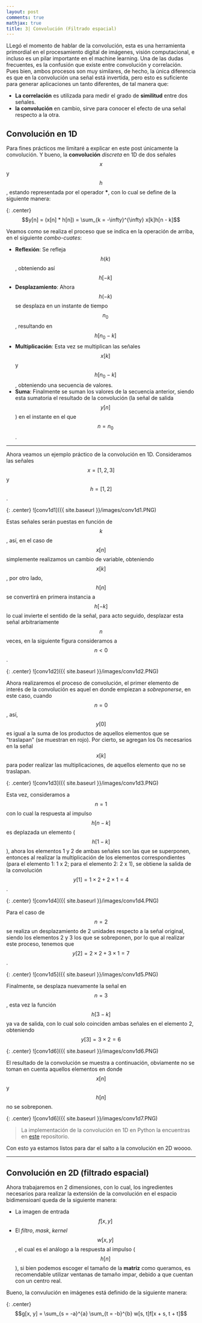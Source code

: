 ```yaml
---
layout: post
comments: true
mathjax: true
title: 3| Convolución (Filtrado espacial)
--- 
```


LLegó el momento de hablar de la convolución, esta es una herramienta primordial en el procesamiento digital de imágenes, visión computacional, e incluso es un pilar importante en el machine learning. Una de las dudas frecuentes, es la confusión que existe entre convolución y correlación. Pues bien, ambos procesos son muy similares, de hecho, la única diferencia es que en la convolución una señal está invertida, pero esto es suficiente para generar aplicaciones un tanto diferentes, de tal manera que:

* __La correlación__ es utilizada para medir el grado de __similitud__ entre dos señales.
* __la convolución__ en cambio, sirve para conocer el efecto de una señal respecto a la otra.

## Convolución en 1D

Para fines prácticos me limitaré a explicar en este post únicamente la convolución. Y bueno, la __convolución__ _discreta_ en 1D de dos señales $$x$$ y $$h$$, estando representada por el operador __*__, con lo cual se define de la siguiente manera:

{: .center}
$$y[n] = (x[n] * h[n]) = \sum_{k = -\infty}^{\infty} x[k]h[n - k]$$

Veamos como se realiza el proceso que se indica en la operación de arriba, en el siguiente _combo-cuates_:

* __Reflexión__: Se refleja $$h(k)$$, obteniendo así $$h[-k]$$
* __Desplazamiento__: Ahora $$h(-k)$$ se desplaza en un instante de tiempo $$n_0$$, resultando en $$h[n_0 - k]$$
* __Multiplicación__: Esta vez se multiplican las señales $$x[k]$$ y $$h[n_0 - k]$$, obteniendo una secuencia de valores.  
* __Suma__: Finalmente se suman los valores de la secuencia anterior, siendo esta sumatoria el resultado de la convolución (la señal de salida $$y[n]$$) en el instante en el que $$n = n_0$$.

_____
Ahora veamos un ejemplo práctico de la convolución en 1D. Consideramos las señales $$x = [1, 2, 3]$$ y  $$h = [1, 2]$$. 

{: .center}
![conv1d1]({{ site.baseurl }}/images/conv1d1.PNG)

Estas señales serán puestas en función de $$k$$, así, en el caso de $$x[n]$$ simplemente realizamos un cambio de variable, obteniendo $$x[k]$$, por otro lado, $$h[n]$$ se convertirá en primera instancia a $$h[-k]$$ lo cual invierte el sentido de la señal, para acto seguido, desplazar esta señal arbitrariamente $$n$$ veces, en la siguiente figura consideramos a $$n < 0$$.

{: .center}
![conv1d2]({{ site.baseurl }}/images/conv1d2.PNG)

Ahora realizaremos el proceso de convolución, el primer elemento de interés de la convolución es aquel en donde empiezan a _sobreponerse_, en este caso, cuando $$n = 0$$, así, $$y[0]$$ es igual a la suma de los productos de aquellos elementos que se "traslapan" (se muestran en rojo). Por cierto, se agregan los 0s necesarios en la señal $$x[k]$$ para poder realizar las multiplicaciones, de aquellos elemento que no se traslapan. 

{: .center}
![conv1d3]({{ site.baseurl }}/images/conv1d3.PNG)

Esta vez, consideramos a $$n = 1$$ con lo cual la respuesta al impulso $$h[n - k]$$ es deplazada un elemento ($$h[1-k]$$), ahora los elementos 1 y 2 de ambas señales son las que se superponen, entonces al realizar la multiplicación de los elementos correspondientes (para el elemento 1: 1 x 2; para el elemento 2: 2 x 1), se obtiene la salida de la convolución $$y[1] = 1 \times 2 + 2 \times 1 = 4$$.

{: .center}
![conv1d4]({{ site.baseurl }}/images/conv1d4.PNG)

Para el caso de $$n = 2$$ se realiza un desplazamiento de 2 unidades respecto a la señal original, siendo los elementos 2 y 3 los que se sobreponen, por lo que al realizar este proceso, tenemos que $$y[2] = 2 \times 2 + 3 \times 1 = 7$$.

{: .center}
![conv1d5]({{ site.baseurl }}/images/conv1d5.PNG)

Finalmente, se desplaza nuevamente la señal en $$n = 3$$, esta vez la función $$h[3 - k]$$ ya va de salida, con lo cual solo coinciden ambas señales en el elemento 2, obteniendo $$y[3] = 3 \times 2 = 6$$

{: .center}
![conv1d6]({{ site.baseurl }}/images/conv1d6.PNG)

El resultado de la convolución se muestra a continuación, obviamente no se toman en cuenta aquellos elementos en donde $$x[n]$$ y $$h[n]$$ no se sobreponen.

{: .center}
![conv1d6]({{ site.baseurl }}/images/conv1d7.PNG)

> La implementación de la convolución en 1D en Python la encuentras en [este](https://github.com/BryanMed/Procesamiento-de-imagen/blob/master/2.6%20Convolucion_correlacion/correlacion-convolucion1d.py) repositorio.

Con esto ya estamos listos para dar el salto a la convolución en 2D woooo.
____

## Convolución en 2D (filtrado espacial)

Ahora trabajaremos en 2 dimensiones, con lo cual, los ingredientes necesarios para realizar la extensión de la convolución en el espacio bidimensioanl queda de la siguiente manera: 

* La imagen de entrada $$f[x, y]$$
* El _filtro_, _mask_, _kernel_ $$w[x, y]$$, el cual es el análogo a la respuesta al impulso ($$h[n]$$), si bien podemos escoger el tamaño de la __matriz__ como queramos, es recomendable utilizar ventanas de tamaño impar, debido a que cuentan con un centro real.

Bueno, la convulución en imágenes está definido de la siguiente manera:

{: .center}
$$g[x, y] = \sum_{s = -a}^{a} \sum_{t = -b}^{b} w[s, t]f[x + s, t + t]$$












